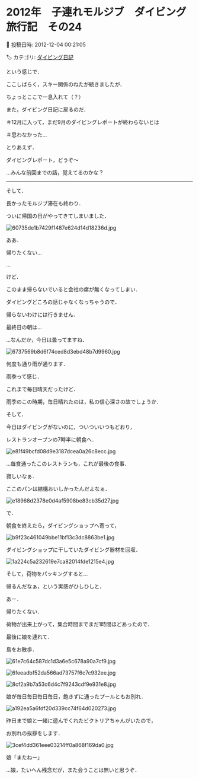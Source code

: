 # 2012年　子連れモルジブ　ダイビング旅行記　その24

📅 投稿日時: 2012-12-04 00:21:05

🏷️ カテゴリ: [ダイビング日記](ce3a7a8d424d112fce83ee85c81a0e344.md)

という感じで．


ここしばらく，スキー関係のねたが続きましたが．





ちょっとここで一息入れて（？）


また，ダイビング日記に戻るのだ．


＃12月に入って，まだ9月のダイビングレポートが終わらないとは


＃思わなかった…





とりあえず．


ダイビングレポート，どうぞ～


…みんな前回までの話，覚えてるのかな？


----





そして．





長かったモルジブ滞在も終わり．


ついに帰国の日がやってきてしまいました．




![60735de1b7429f1487e624d14d18236d.jpg](images/60735de1b7429f1487e624d14d18236d.jpg)




ああ．


帰りたくない…


…


けど．


このまま帰らないでいると会社の席が無くなってしまい．


ダイビングどころの話じゃなくなっちゃうので．


帰らないわけには行きません．





最終日の朝は…


…なんだか，今日は曇ってますね．




![6737569b8d6f74ced8d3ebd48b7d9960.jpg](images/6737569b8d6f74ced8d3ebd48b7d9960.jpg)







何度も通り雨が通ります．


雨季って感じ．


これまで毎日晴天だったけど．


雨季のこの時期，毎日晴れたのは，私の信心深さの故でしょうか．





そして．


今日はダイビングがないのに，ついついいつもどおり，


レストランオープンの7時半に朝食へ．




![e81f49bcfd08d9e3187dcea0a26c8ecc.jpg](images/e81f49bcfd08d9e3187dcea0a26c8ecc.jpg)




…毎食通ったこのレストランも，これが最後の食事．


寂しいなぁ．





ここのパンは結構おいしかったんだよなぁ．




![e18968d2378e0d4af5908be83cb35d27.jpg](images/e18968d2378e0d4af5908be83cb35d27.jpg)







で．


朝食を終えたら，ダイビングショップへ寄って，




![b9f23c461049bbe11bf13c3dc8863be1.jpg](images/b9f23c461049bbe11bf13c3dc8863be1.jpg)




ダイビングショップに干していたダイビング器材を回収．




![1a224c5a232619e7ca82014fde1215e4.jpg](images/1a224c5a232619e7ca82014fde1215e4.jpg)







そして，荷物をパッキングすると…


帰るんだなぁ，という実感がひしひしと．


あー．


帰りたくない．





荷物が出来上がって，集合時間までまだ1時間ほどあったので．


最後に娘を連れて．


島をお散歩．




![61e7c64c587dc1d3a6e5c678a90a7cf9.jpg](images/61e7c64c587dc1d3a6e5c678a90a7cf9.jpg)









![6feeadbf52da566ad73757f6c7c932ee.jpg](images/6feeadbf52da566ad73757f6c7c932ee.jpg)









![8cf2a9b7a53c6d4c7f9243cdf9e931e8.jpg](images/8cf2a9b7a53c6d4c7f9243cdf9e931e8.jpg)







娘が毎日毎日毎日毎日，飽きずに通ったプールともお別れ．




![a192ea5a6fdf20d339cc74f64d020273.jpg](images/a192ea5a6fdf20d339cc74f64d020273.jpg)







昨日まで娘と一緒に遊んでくれたビクトリアちゃんがいたので，


お別れの挨拶をします．




![3cef4dd361eee03214ff0a868f169da0.jpg](images/3cef4dd361eee03214ff0a868f169da0.jpg)




娘「またねー」


…娘，たいへん残念だが，また会うことは無いと思うぞ．

